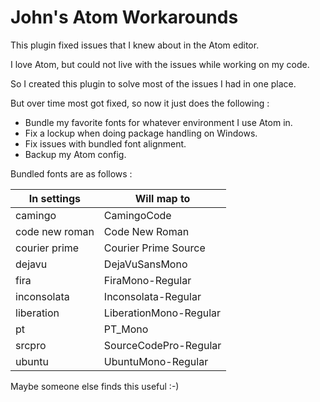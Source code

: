 # John's Atom Workarounds

This plugin fixed issues that I knew about in the Atom editor.

I love Atom, but could not live with the issues while working on my code.

So I created this plugin to solve most of the issues I had in one place.

But over time most got fixed, so now it just does the following :

+ Bundle my favorite fonts for whatever environment I use Atom in.
+ Fix a lockup when doing package handling on Windows.
+ Fix issues with bundled font alignment.
+ Backup my Atom config.

Bundled fonts are as follows :

| In settings | Will map to |
| --- | --- |
|camingo|CamingoCode|
|code new roman|Code New Roman|
|courier prime|Courier Prime Source|
|dejavu|DejaVuSansMono|
|fira|FiraMono-Regular|
|inconsolata|Inconsolata-Regular|
|liberation|LiberationMono-Regular|
|pt|PT_Mono|
|srcpro|SourceCodePro-Regular|
|ubuntu|UbuntuMono-Regular|

Maybe someone else finds this useful :-)
